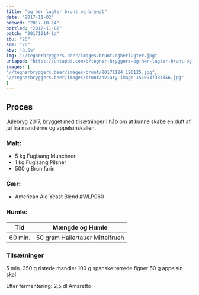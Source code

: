 ```yaml
---
title: "og her lugter brunt og brændt"
date: "2017-11-02"
brewed: "2017-10-14"
bottled: "2017-11-02"
batch: "20171014-1a"
ibu: "20"
srm: "20"
abv: "8.5%"
img: "//tegnerbryggers.beer/images/brunt/ogherlugter.jpg"
untappd: "https://untappd.com/b/tegner-bryggers-og-her-lugter-brunt-og-braendt/2390886"
images: [
"//tegnerbryggers.beer/images/brunt/20171124_190125.jpg",
"//tegnerbryggers.beer/images/brunt/aviary-image-1510937384856.jpg"
]
---
```


## Proces

Julebryg 2017, brygget med tilsætninger i håb om at kunne skabe en duft af jul fra mandlerne og appelsinskallen.

### Malt:

* 5 kg Fuglsang Munchner
* 1 kg Fuglsang Pilsner
* 500 g Brun farin

### Gær:

* American Ale Yeast Blend #WLP060

### Humle:

| Tid     | Mængde og Humle                 |
| ------- | ------------------------------- |
| 60 min. | 50 gram Hallertauer Mittelfrueh |

### Tilsætninger

5 min.
350 g ristede mandler
100 g spanske tørrede figner
50 g appelsin skal

Efter fermentering:
2,5 dl Amaretto

